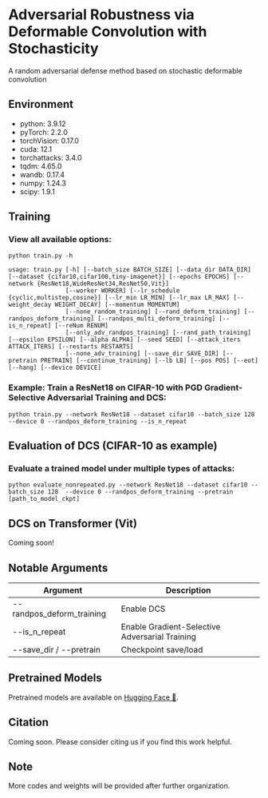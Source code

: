 # Adversarial Robustness via Deformable Convolution with Stochasticity
A random adversarial defense method based on stochastic deformable convolution

## Environment
- python: 3.9.12
- pyTorch: 2.2.0
- torchVision: 0.17.0
- cuda: 12.1
- torchattacks: 3.4.0
- tqdm: 4.65.0
- wandb: 0.17.4
- numpy: 1.24.3
- scipy: 1.9.1


## Training

### View all available options:

```
python train.py -h
```
```
usage: train.py [-h] [--batch_size BATCH_SIZE] [--data_dir DATA_DIR] [--dataset {cifar10,cifar100,tiny-imagenet}] [--epochs EPOCHS] [--network {ResNet18,WideResNet34,ResNet50,Vit}]
                [--worker WORKER] [--lr_schedule {cyclic,multistep,cosine}] [--lr_min LR_MIN] [--lr_max LR_MAX] [--weight_decay WEIGHT_DECAY] [--momentum MOMENTUM]
                [--none_random_training] [--rand_deform_training] [--randpos_deform_training] [--randpos_multi_deform_training] [--is_n_repeat] [--reNum RENUM]
                [--only_adv_randpos_training] [--rand_path_training] [--epsilon EPSILON] [--alpha ALPHA] [--seed SEED] [--attack_iters ATTACK_ITERS] [--restarts RESTARTS]
                [--none_adv_training] [--save_dir SAVE_DIR] [--pretrain PRETRAIN] [--continue_training] [--lb LB] [--pos POS] [--eot] [--hang] [--device DEVICE]
```



### Example: Train a ResNet18 on CIFAR-10 with PGD Gradient-Selective Adversarial Training and DCS:

```
python train.py --network ResNet18 --dataset cifar10 --batch_size 128  --device 0 --randpos_deform_training --is_n_repeat
```
<!-- ### To run by `nohup`, please add `--hang` to avoid long log by `tqdm`:

```
nohup python train.py [other hyperparameters] --hang > [name of log file] 2>&1 &
``` -->

## Evaluation of DCS (CIFAR-10 as example)

### Evaluate a trained model under multiple types of attacks:

```
python evaluate_nonrepeated.py --network ResNet18 --dataset cifar10 --batch_size 128  --device 0 --randpos_deform_training --pretrain [path_to_model_ckpt]
```

<!-- ### Evaluate with bpda:
```
python evaluate_nonrepeated_blacktransfer.py --network WideResNet34 --dataset cifar10 --batch_size 128  --device 1 --pretrain /home/yxma/hzx/hzx/hzx/rand_defence/ckpt/cifar10/WideResNet34/ckpt/model_20241107185544.pth --pretraina /home/yxma/hzx/hzx/hzx/rand_defence/ckpt/cifar10/WideResNet34/ckpt/model_20240803034941.pth --randpos_deform_training
``` -->

## DCS on Transformer (Vit)

Coming soon!


## Notable Arguments

| Argument                         | Description                                      |
|----------------------------------|--------------------------------------------------|
| --randpos_deform_training        | Enable DCS                                       |
| --is_n_repeat                    | Enable Gradient-Selective Adversarial Training   |
| --save_dir / --pretrain          | Checkpoint save/load                             |


## Pretrained Models

Pretrained models are available on [Hugging Face 🤗](https://huggingface.co/xuanzhu07/Deformable_Convolution_with_Stochasticity_ModelWeight).



## Citation

Coming soon. Please consider citing us if you find this work helpful.


## Note
More codes and weights will be provided after further organization.


<!-- ## Contact

For questions or feedback, please open an issue or contact  
[theSleepyPig](https://github.com/theSleepyPig)

## Pretrained Models
Pretrained models are provided in google drive. The url is

```
https://drive.google.com/drive/folders/1dUY2PoS3HHGrlSEA0M20ToRJpzW2v067?usp=sharing
``` -->